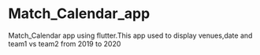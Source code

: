 # Match_Calendar_app
Match_Calendar app using flutter.This app used to display venues,date and team1 vs team2 from 2019 to 2020
